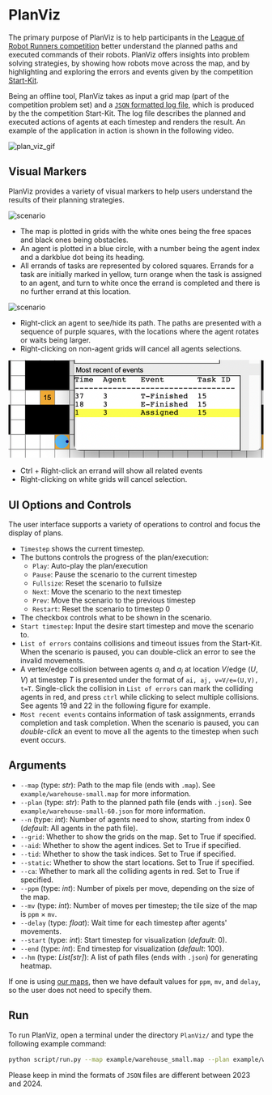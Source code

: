 # PlanViz
The primary purpose of PlanViz is to help participants in the [League of Robot Runners competition](https://leagueofrobotrunners.org) better understand the planned paths and executed commands of their robots. PlanViz offers insights into problem solving strategies, by showing how robots move across the map, and by highlighting and exploring the errors and events given by the competition [Start-Kit](https://github.com/MAPF-Competition/Start-Kit). 

Being an offline tool, PlanViz takes as input a grid map (part of the competition problem set) and a [`JSON` formatted log file](https://github.com/MAPF-Competition/Start-Kit/blob/main/Input_Output_Format.md), which is produced by the the competition Start-Kit. The log file describes the planned and executed actions of agents at each timestep and renders the result. An example of the application in action is shown in the following video.

![plan_viz_gif](images/plan_viz.gif)

## Visual Markers

PlanViz provides a variety of visual markers to help users understand the results of their planning strategies.

![scenario](images/scenario_2.png)

- The map is plotted in grids with the white ones being the free spaces and black ones being obstacles.
- An agent is plotted in a blue circle, with a number being the agent index and a darkblue dot being its heading.
- All errands of tasks are represented by colored squares. Errands for a task are initially marked in yellow, turn orange when the task is assigned to an agent, and turn to white once the errand is completed and there is no further errand at this location.

![scenario](images/scenario_1.png)

- Right-click an agent to see/hide its path. The paths are presented with a sequence of purple squares, with the locations where the agent rotates or waits being larger.
- Right-clicking on non-agent grids will cancel all agents selections.

![scenario](images/scenario_4.png)

- Ctrl + Right-click an errand will show all related events
- Right-clicking on white grids will cancel selection.


## UI Options and Controls

The user interface supports a variety of operations to control and focus the display of plans.

- `Timestep` shows the current timestep.
- The buttons controls the progress of the plan/execution:
  - `Play`: Auto-play the plan/execution
  - `Pause`: Pause the scenario to the current timestep
  - `Fullsize`: Reset the scenario to fullsize
  - `Next`: Move the scenario to the next timestep
  - `Prev`: Move the scenario to the previous timestep
  - `Restart`: Reset the scenario to timestep 0
- The checkbox controls what to be shown in the scenario.
- `Start timestep`: Input the desire start timestep and move the scenario to.
- `List of errors` contains collisions and timeout issues from the Start-Kit. When the scenario is paused, you can double-click an error to see the invalid movements.
- A vertex/edge collision between agents $a_i$ and $a_j$ at location $V$/edge $(U,V)$ at timestep $T$ is presented under the format of `ai, aj, v=V/e=(U,V), t=T`. Single-click the collision in `List of errors` can mark the colliding agents in red, and press `ctrl` while clicking to select multiple collisions. See agents 19 and 22 in the following figure for example.
- `Most recent events` contains information of task assignments, errands completion and task completion. When the scenario is paused, you can *double-click* an event to move all the agents to the timestep when such event occurs.

## Arguments

- `--map` (type: *str*): Path to the map file (ends with `.map`). See `example/warehouse-small.map` for more information.
- `--plan` (type: *str*): Path to the planned path file (ends with `.json`). See `example/warehouse-small-60.json` for more information.
- `--n` (type: *int*): Number of agents need to show, starting from index 0 (*default*: All agents in the path file).
- `--grid`: Whether to show the grids on the map. Set to True if specified.
- `--aid`: Whether to show the agent indices. Set to True if specified.
- `--tid`: Whether to show the task indices. Set to True if specified.
- `--static`: Whether to show the start locations. Set to True if specified.
- `--ca`: Whether to mark all the colliding agents in red. Set to True if specified.
- `--ppm` (type: *int*):  Number of pixels per move, depending on the size of the map.
- `--mv` (type: *int*):  Number of moves per timestep; the tile size of the map is `ppm` $\times$ `mv`.
- `--delay` (type: *float*):  Wait time for each timestep after agents' movements.
- `--start` (type: *int*): Start timestep for visualization (*default*: 0).
- `--end` (type: *int*): End timestep for visualization (*default*: 100).
- `--hm` (type: *List[str]*): A list of path files (ends with `.json`) for generating heatmap.

If one is using [our maps](https://github.com/MAPF-Competition/benchmark_problems),
then we have default values for `ppm`, `mv`, and `delay`, so the user does not need to specify them.

## Run

To run PlanViz, open a terminal under the directory `PlanViz/` and type the following example command:

```bash
python script/run.py --map example/warehouse_small.map --plan example/warehouse_small_2024.json
```

Please keep in mind the formats of `JSON` files are different between 2023 and 2024.
